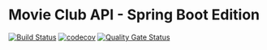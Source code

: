 # Movie Club API - Spring Boot Edition

[![Build Status](https://travis-ci.com/francbreno/movie-club-api-spring.svg?token=1nQqxTUXL4HZ7yMsdrPs&branch=master)](https://travis-ci.com/francbreno/movie-club-api-spring)
[![codecov](https://codecov.io/gh/francbreno/movie-club-api-spring/branch/master/graph/badge.svg)](https://codecov.io/gh/francbreno/movie-club-api-spring)
[![Quality Gate Status](https://sonarcloud.io/api/project_badges/measure?project=com.breno.projects%3Amovieclub-spring-api&metric=alert_status)](https://sonarcloud.io/dashboard?id=com.breno.projects%3Amovieclub-spring-api)
